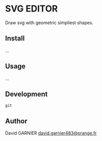 # SVG EDITOR

Draw svg with geometric simpliest shapes.

## Install

...

## Usage

...

## Development

```
git
```

## Author

David GARNIER <david.garnier483@orange.fr>
